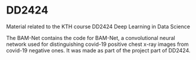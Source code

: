 # DD2424
Material related to the KTH course DD2424 Deep Learning in Data Science

The BAM-Net contains the code for BAM-Net, a convolutional neural network used for distinguishing covid-19 positive chest x-ray images from covid-19 negative ones. It was made as part of the project part of DD2424.
